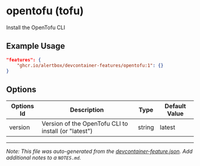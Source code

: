 
# opentofu (tofu)

Install the OpenTofu CLI

## Example Usage

```json
"features": {
    "ghcr.io/alertbox/devcontainer-features/opentofu:1": {}
}
```

## Options

| Options Id | Description | Type | Default Value |
|-----|-----|-----|-----|
| version | Version of the OpenTofu CLI to install (or "latest") | string | latest |

---

_Note: This file was auto-generated from the [devcontainer-feature.json](https://github.com/alertbox/devcontainer-features/blob/main/src/opentofu/devcontainer-feature.json).  Add additional notes to a `NOTES.md`._
